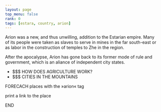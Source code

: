 ```yaml
---
layout: page
top_menu: false
rank: 0
tags: [estara, country, arion]
---
```


Arion was a new, and thus unwilling, addition to the Estarian empire.
Many of its people were taken as slaves to serve in mines in the far south-east or as
labor in the construction of temples to Zhe in the region.

After the apocalypse, Arion has gone back to its former mode of rule and government, which is
an aliance of independent city states.

* $$$ HOW DOES AGRICULTURE WORK?
* $$$ CITIES IN THE MOUNTAINS


FORECACH places with the »arion« tag

print a link to the place

END
